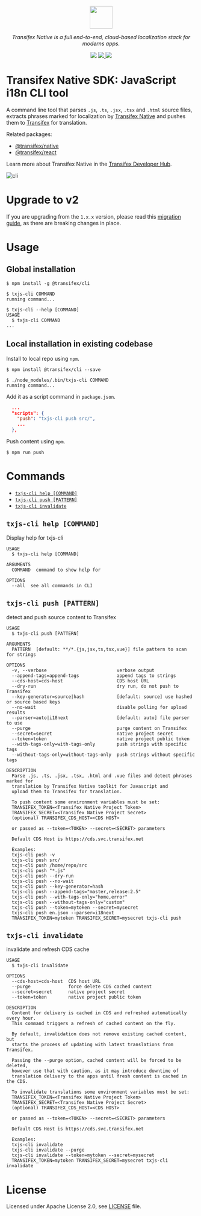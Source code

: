 <p align="center">
  <a href="https://www.transifex.com">
    <img src="https://raw.githubusercontent.com/transifex/transifex-javascript/master/media/transifex.png" height="60">
  </a>
</p>
<p align="center">
  <i>Transifex Native is a full end-to-end, cloud-based localization stack for moderns apps.</i>
</p>
<p align="center">
  <img src="https://github.com/transifex/transifex-javascript/actions/workflows/npm-publish.yml/badge.svg">
  <a href="https://www.npmjs.com/package/@transifex/cli">
    <img src="https://img.shields.io/npm/v/@transifex/cli.svg">
  </a>
  <a href="https://developers.transifex.com/docs/native">
    <img src="https://img.shields.io/badge/docs-transifex.com-blue">
  </a>
</p>

# Transifex Native SDK: JavaScript i18n CLI tool

A command line tool that parses `.js`, `.ts`, `.jsx`, `.tsx` and `.html` source files, extracts phrases marked for localization by [Transifex Native](https://www.transifex.com/native/) and pushes them to [Transifex](https:/www.transifex.com) for translation.

Related packages:
* [@transifex/native](https://www.npmjs.com/package/@transifex/native)
* [@transifex/react](https://www.npmjs.com/package/@transifex/react)

Learn more about Transifex Native in the [Transifex Developer Hub](https://developers.transifex.com/docs/native).

![cli](https://raw.githubusercontent.com/transifex/transifex-javascript/master/media/cli.gif)

# Upgrade to v2

If you are upgrading from the `1.x.x` version, please read this [migration guide](https://github.com/transifex/transifex-javascript/blob/HEAD/UPGRADE_TO_V2.md), as there are breaking changes in place.

# Usage

## Global installation

```sh-session
$ npm install -g @transifex/cli

$ txjs-cli COMMAND
running command...

$ txjs-cli --help [COMMAND]
USAGE
  $ txjs-cli COMMAND
...
```

## Local installation in existing codebase

Install to local repo using `npm`.

```sh-session
$ npm install @transifex/cli --save

$ ./node_modules/.bin/txjs-cli COMMAND
running command...
```

Add it as a script command in `package.json`.

```json
  ...
  "scripts": {
    "push": "txjs-cli push src/",
    ...
  },
```

Push content using `npm`.

```sh-session
$ npm run push
```

# Commands
* [`txjs-cli help [COMMAND]`](#txjs-cli-help-command)
* [`txjs-cli push [PATTERN]`](#txjs-cli-push-pattern)
* [`txjs-cli invalidate`](#txjs-cli-invalidate)

## `txjs-cli help [COMMAND]`

Display help for txjs-cli

```
USAGE
  $ txjs-cli help [COMMAND]

ARGUMENTS
  COMMAND  command to show help for

OPTIONS
  --all  see all commands in CLI
```

## `txjs-cli push [PATTERN]`

detect and push source content to Transifex

```
USAGE
  $ txjs-cli push [PATTERN]

ARGUMENTS
  PATTERN  [default: **/*.{js,jsx,ts,tsx,vue}] file pattern to scan for strings

OPTIONS
  -v, --verbose                          verbose output
  --append-tags=append-tags              append tags to strings
  --cds-host=cds-host                    CDS host URL
  --dry-run                              dry run, do not push to Transifex
  --key-generator=source|hash            [default: source] use hashed or source based keys
  --no-wait                              disable polling for upload results
  --parser=auto|i18next                  [default: auto] file parser to use
  --purge                                purge content on Transifex
  --secret=secret                        native project secret
  --token=token                          native project public token
  --with-tags-only=with-tags-only        push strings with specific tags
  --without-tags-only=without-tags-only  push strings without specific tags

DESCRIPTION
  Parse .js, .ts, .jsx, .tsx, .html and .vue files and detect phrases marked for
  translation by Transifex Native toolkit for Javascript and
  upload them to Transifex for translation.

  To push content some environment variables must be set:
  TRANSIFEX_TOKEN=<Transifex Native Project Token>
  TRANSIFEX_SECRET=<Transifex Native Project Secret>
  (optional) TRANSIFEX_CDS_HOST=<CDS HOST>

  or passed as --token=<TOKEN> --secret=<SECRET> parameters

  Default CDS Host is https://cds.svc.transifex.net

  Examples:
  txjs-cli push -v
  txjs-cli push src/
  txjs-cli push /home/repo/src
  txjs-cli push "*.js"
  txjs-cli push --dry-run
  txjs-cli push --no-wait
  txjs-cli push --key-generator=hash
  txjs-cli push --append-tags="master,release:2.5"
  txjs-cli push --with-tags-only="home,error"
  txjs-cli push --without-tags-only="custom"
  txjs-cli push --token=mytoken --secret=mysecret
  txjs-cli push en.json --parser=i18next
  TRANSIFEX_TOKEN=mytoken TRANSIFEX_SECRET=mysecret txjs-cli push
```

## `txjs-cli invalidate`

invalidate and refresh CDS cache

```
USAGE
  $ txjs-cli invalidate

OPTIONS
  --cds-host=cds-host  CDS host URL
  --purge              force delete CDS cached content
  --secret=secret      native project secret
  --token=token        native project public token

DESCRIPTION
  Content for delivery is cached in CDS and refreshed automatically every hour.
  This command triggers a refresh of cached content on the fly.

  By default, invalidation does not remove existing cached content, but
  starts the process of updating with latest translations from Transifex.

  Passing the --purge option, cached content will be forced to be deleted,
  however use that with caution, as it may introduce downtime of
  translation delivery to the apps until fresh content is cached in the CDS.

  To invalidate translations some environment variables must be set:
  TRANSIFEX_TOKEN=<Transifex Native Project Token>
  TRANSIFEX_SECRET=<Transifex Native Project Secret>
  (optional) TRANSIFEX_CDS_HOST=<CDS HOST>

  or passed as --token=<TOKEN> --secret=<SECRET> parameters

  Default CDS Host is https://cds.svc.transifex.net

  Examples:
  txjs-cli invalidate
  txjs-cli invalidate --purge
  txjs-cli invalidate --token=mytoken --secret=mysecret
  TRANSIFEX_TOKEN=mytoken TRANSIFEX_SECRET=mysecret txjs-cli invalidate
```

# License

Licensed under Apache License 2.0, see [LICENSE](https://github.com/transifex/transifex-javascript/blob/HEAD/LICENSE) file.
